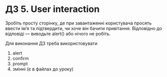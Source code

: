 # ДЗ 5. User interaction

Зробіть просту сторінку, де при завантаженні користувача просять ввести ім’я та підтвердити, чи хоче він бачити привітання. Відповідно до відповіді — виводьте alert() або нічого не робіть.

Для виконання ДЗ треба використовувати

1. alert
2. confirm
3. prompt
4. змінні (є в файлах до уроку)
